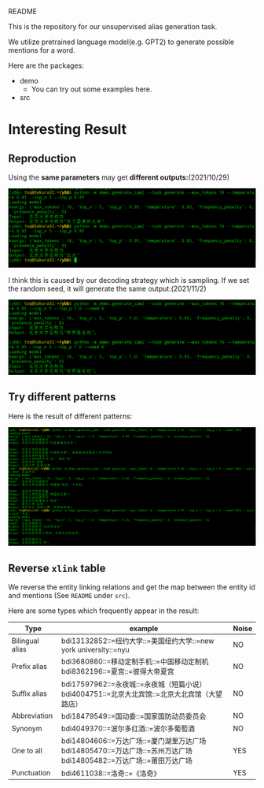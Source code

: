 README

This is the repository for our unsupervised alias generation task.

We utilize pretrained language model(e.g. GPT2) to generate possible mentions for a word.

Here are the packages:

- demo
  - You can try out some examples here.
- src





# Interesting Result

## Reproduction

Using the **same parameters** may get **different outputs:**(2021/10/29) 

![](./pic/20211029162058.png)

I think this is caused by our decoding strategy which is sampling. If we set the random seed, it will generate the same output:(2021/11/2) 

![](./pic/20211102141853.png)

## Try different patterns

Here is the result of different patterns:

![](./pic/20211102145239.png)

## Reverse `xlink` table

We reverse the entity linking relations and get the map between  the entity id and mentions (See `README` under `src`).

Here are some types which frequently appear in the result:

| Type            | example                                                      | Noise |
| --------------- | ------------------------------------------------------------ | ----- |
| Bilingual alias | bdi13132852::=纽约大学::=美国纽约大学::=new york university::=nyu | NO    |
| Prefix alias    | bdi3680860::=移动定制手机::=中国移动定制机<br/>bdi8362196::=夏宫::=彼得大帝夏宫 | NO    |
| Suffix alias    | bdi17597962::=永夜城::=永夜城（短篇小说）<br/>bdi4004751::=北京大北宾馆::=北京大北宾馆（大望路店） | NO    |
| Abbreviation    | bdi18479549::=国动委::=国家国防动员委员会                    | NO    |
| Synonym         | bdi4049370::=波尔多红酒::=波尔多葡萄酒                       | NO    |
| One to all      | bdi14804606::=万达广场::=厦门湖里万达广场<br/>bdi14805470::=万达广场::=苏州万达广场<br/>bdi14805482::=万达广场::=莆田万达广场 | YES   |
| Punctuation     | bdi4611038::=洛奇::=《洛奇》                                 | YES   |

